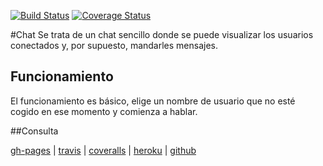 [![Build Status](https://travis-ci.org/alu0100611298/chat.svg?branch=master)](https://travis-ci.org/alu0100611298/chat)
[![Coverage Status](https://coveralls.io/repos/alu0100611298/chat/badge.png)](https://coveralls.io/r/alu0100611298/chat)

#Chat
Se trata de un chat sencillo donde se puede visualizar los usuarios conectados y, por supuesto, mandarles mensajes.

## Funcionamiento
El funcionamiento es básico, elige un nombre de usuario que no esté cogido en ese momento y comienza a hablar.

##Consulta 

[gh-pages](http://sytw-1.github.io/chat) | 
[travis](https://travis-ci.org/alu0100611298/chat) | 
[coveralls](https://coveralls.io/r/alu0100611298/chat) |
[heroku](https://chat-blazee.herokuapp.com/) | 
[github](https://github.com/SYTW-1/chat)
